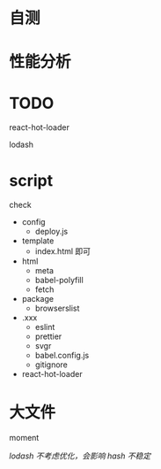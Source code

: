 # 自测

# 性能分析

# TODO

react-hot-loader

lodash

# script

check

- config
  - deploy.js
- template
  - index.html 即可
- html
  - meta
  - babel-polyfill
  - fetch
- package
  - browserslist
- .xxx
  - eslint
  - prettier
  - svgr
  - babel.config.js
  - gitignore
- react-hot-loader
 
# 大文件

moment

_lodash 不考虑优化，会影响 hash 不稳定_
